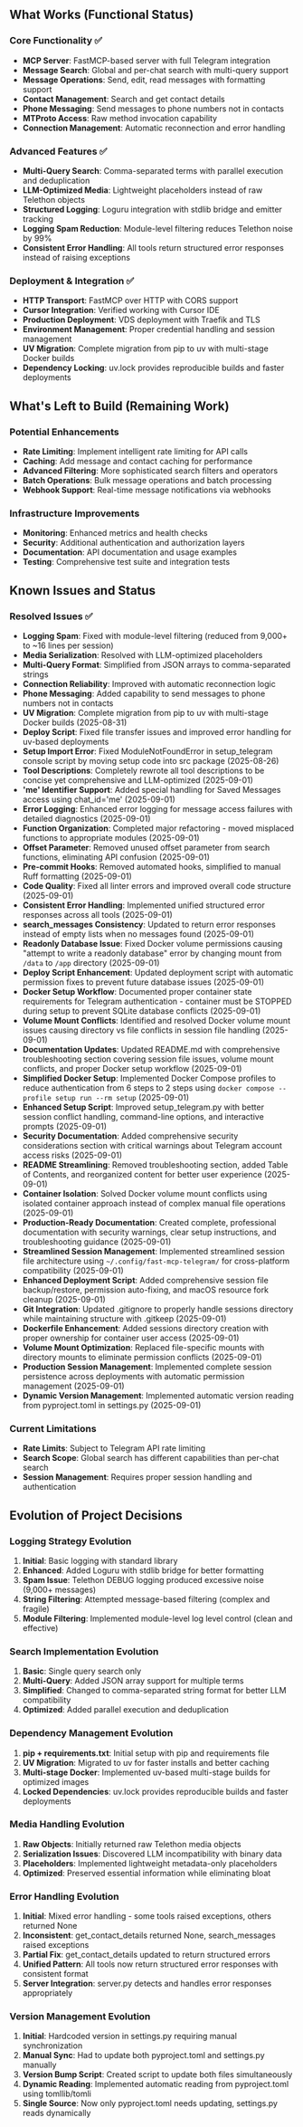 
## What Works (Functional Status)

### Core Functionality ✅
- **MCP Server**: FastMCP-based server with full Telegram integration
- **Message Search**: Global and per-chat search with multi-query support
- **Message Operations**: Send, edit, read messages with formatting support
- **Contact Management**: Search and get contact details
- **Phone Messaging**: Send messages to phone numbers not in contacts
- **MTProto Access**: Raw method invocation capability
- **Connection Management**: Automatic reconnection and error handling

### Advanced Features ✅
- **Multi-Query Search**: Comma-separated terms with parallel execution and deduplication
- **LLM-Optimized Media**: Lightweight placeholders instead of raw Telethon objects
- **Structured Logging**: Loguru integration with stdlib bridge and emitter tracking
- **Logging Spam Reduction**: Module-level filtering reduces Telethon noise by 99%
- **Consistent Error Handling**: All tools return structured error responses instead of raising exceptions

### Deployment & Integration ✅
- **HTTP Transport**: FastMCP over HTTP with CORS support
- **Cursor Integration**: Verified working with Cursor IDE
- **Production Deployment**: VDS deployment with Traefik and TLS
- **Environment Management**: Proper credential handling and session management
- **UV Migration**: Complete migration from pip to uv with multi-stage Docker builds
- **Dependency Locking**: uv.lock provides reproducible builds and faster deployments

## What's Left to Build (Remaining Work)

### Potential Enhancements
- **Rate Limiting**: Implement intelligent rate limiting for API calls
- **Caching**: Add message and contact caching for performance
- **Advanced Filtering**: More sophisticated search filters and operators
- **Batch Operations**: Bulk message operations and batch processing
- **Webhook Support**: Real-time message notifications via webhooks

### Infrastructure Improvements
- **Monitoring**: Enhanced metrics and health checks
- **Security**: Additional authentication and authorization layers
- **Documentation**: API documentation and usage examples
- **Testing**: Comprehensive test suite and integration tests

## Known Issues and Status

### Resolved Issues ✅
- **Logging Spam**: Fixed with module-level filtering (reduced from 9,000+ to ~16 lines per session)
- **Media Serialization**: Resolved with LLM-optimized placeholders
- **Multi-Query Format**: Simplified from JSON arrays to comma-separated strings
- **Connection Reliability**: Improved with automatic reconnection logic
- **Phone Messaging**: Added capability to send messages to phone numbers not in contacts
- **UV Migration**: Complete migration from pip to uv with multi-stage Docker builds (2025-08-31)
- **Deploy Script**: Fixed file transfer issues and improved error handling for uv-based deployments
- **Setup Import Error**: Fixed ModuleNotFoundError in setup_telegram console script by moving setup code into src package (2025-08-26)
- **Tool Descriptions**: Completely rewrote all tool descriptions to be concise yet comprehensive and LLM-optimized (2025-09-01)
- **'me' Identifier Support**: Added special handling for Saved Messages access using chat_id='me' (2025-09-01)
- **Error Logging**: Enhanced error logging for message access failures with detailed diagnostics (2025-09-01)
- **Function Organization**: Completed major refactoring - moved misplaced functions to appropriate modules (2025-09-01)
- **Offset Parameter**: Removed unused offset parameter from search functions, eliminating API confusion (2025-09-01)
- **Pre-commit Hooks**: Removed automated hooks, simplified to manual Ruff formatting (2025-09-01)
- **Code Quality**: Fixed all linter errors and improved overall code structure (2025-09-01)
- **Consistent Error Handling**: Implemented unified structured error responses across all tools (2025-09-01)
- **search_messages Consistency**: Updated to return error responses instead of empty lists when no messages found (2025-09-01)
- **Readonly Database Issue**: Fixed Docker volume permissions causing "attempt to write a readonly database" error by changing mount from `/data` to `/app` directory (2025-09-01)
- **Deploy Script Enhancement**: Updated deployment script with automatic permission fixes to prevent future database issues (2025-09-01)
- **Docker Setup Workflow**: Documented proper container state requirements for Telegram authentication - container must be STOPPED during setup to prevent SQLite database conflicts (2025-09-01)
- **Volume Mount Conflicts**: Identified and resolved Docker volume mount issues causing directory vs file conflicts in session file handling (2025-09-01)
- **Documentation Updates**: Updated README.md with comprehensive troubleshooting section covering session file issues, volume mount conflicts, and proper Docker setup workflow (2025-09-01)
- **Simplified Docker Setup**: Implemented Docker Compose profiles to reduce authentication from 6 steps to 2 steps using `docker compose --profile setup run --rm setup` (2025-09-01)
- **Enhanced Setup Script**: Improved setup_telegram.py with better session conflict handling, command-line options, and interactive prompts (2025-09-01)
- **Security Documentation**: Added comprehensive security considerations section with critical warnings about Telegram account access risks (2025-09-01)
- **README Streamlining**: Removed troubleshooting section, added Table of Contents, and reorganized content for better user experience (2025-09-01)
- **Container Isolation**: Solved Docker volume mount conflicts using isolated container approach instead of complex manual file operations (2025-09-01)
- **Production-Ready Documentation**: Created complete, professional documentation with security warnings, clear setup instructions, and troubleshooting guidance (2025-09-01)
- **Streamlined Session Management**: Implemented streamlined session file architecture using `~/.config/fast-mcp-telegram/` for cross-platform compatibility (2025-09-01)
- **Enhanced Deployment Script**: Added comprehensive session file backup/restore, permission auto-fixing, and macOS resource fork cleanup (2025-09-01)
- **Git Integration**: Updated .gitignore to properly handle sessions directory while maintaining structure with .gitkeep (2025-09-01)
- **Dockerfile Enhancement**: Added sessions directory creation with proper ownership for container user access (2025-09-01)
- **Volume Mount Optimization**: Replaced file-specific mounts with directory mounts to eliminate permission conflicts (2025-09-01)
- **Production Session Management**: Implemented complete session persistence across deployments with automatic permission management (2025-09-01)
- **Dynamic Version Management**: Implemented automatic version reading from pyproject.toml in settings.py (2025-09-01)

### Current Limitations
- **Rate Limits**: Subject to Telegram API rate limiting
- **Search Scope**: Global search has different capabilities than per-chat search
- **Session Management**: Requires proper session handling and authentication

## Evolution of Project Decisions

### Logging Strategy Evolution
1. **Initial**: Basic logging with standard library
2. **Enhanced**: Added Loguru with stdlib bridge for better formatting
3. **Spam Issue**: Telethon DEBUG logging produced excessive noise (9,000+ messages)
4. **String Filtering**: Attempted message-based filtering (complex and fragile)
5. **Module Filtering**: Implemented module-level log level control (clean and effective)

### Search Implementation Evolution
1. **Basic**: Single query search only
2. **Multi-Query**: Added JSON array support for multiple terms
3. **Simplified**: Changed to comma-separated string format for better LLM compatibility
4. **Optimized**: Added parallel execution and deduplication

### Dependency Management Evolution
1. **pip + requirements.txt**: Initial setup with pip and requirements file
2. **UV Migration**: Migrated to uv for faster installs and better caching
3. **Multi-stage Docker**: Implemented uv-based multi-stage builds for optimized images
4. **Locked Dependencies**: uv.lock provides reproducible builds and faster deployments

### Media Handling Evolution
1. **Raw Objects**: Initially returned raw Telethon media objects
2. **Serialization Issues**: Discovered LLM incompatibility with binary data
3. **Placeholders**: Implemented lightweight metadata-only placeholders
4. **Optimized**: Preserved essential information while eliminating bloat

### Error Handling Evolution
1. **Initial**: Mixed error handling - some tools raised exceptions, others returned None
2. **Inconsistent**: get_contact_details returned None, search_messages raised exceptions
3. **Partial Fix**: get_contact_details updated to return structured errors
4. **Unified Pattern**: All tools now return structured error responses with consistent format
5. **Server Integration**: server.py detects and handles error responses appropriately

### Version Management Evolution
1. **Initial**: Hardcoded version in settings.py requiring manual synchronization
2. **Manual Sync**: Had to update both pyproject.toml and settings.py manually
3. **Version Bump Script**: Created script to update both files simultaneously
4. **Dynamic Reading**: Implemented automatic reading from pyproject.toml using tomllib/tomli
5. **Single Source**: Now only pyproject.toml needs updating, settings.py reads dynamically
